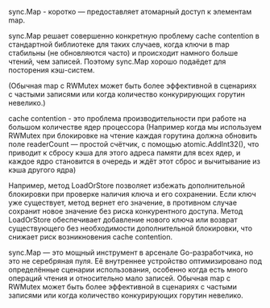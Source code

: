 synс.Map - коротко — предоставляет атомарный доступ к элементам map.

sync.Map решает совершенно конкретную проблему cache contention в стандартной библиотеке для таких случаев, когда ключи в map стабильны (не обновляются часто) и происходит намного больше чтений, чем записей. Поэтому sync.Map хорошо подаёдет для посторения кэш-систем.

(Обычная map с RWMutex может быть более эффективной в сценариях с частыми записями или когда количество конкурирующих горутин невелико.)
 
cache contention - это проблема производительности при работе на большом количестве ядер процессора (Например когда мы используем RWMutex при блокировке на чтение каждая горутина должна обновить поле readerCount — простой счётчик, с помощью atomic.AddInt32(), что приводит к сбросу кэша для этого адреса памяти для всех ядер, и каждое ядро становится в очередь и ждёт этот сброс и вычитывание из кэша другого ядра)

Например, метод LoadOrStore позволяет избежать дополнительной блокировки при проверке наличия ключа и его сохранении. Если ключ уже существует, метод вернет его значение, в противном случае сохранит новое значение без риска конкурентного доступа.
Метод LoadOrStore обеспечивает добавление нового ключа или возврат существующего без необходимости дополнительной блокировки, что снижает риск возникновения cache contention.

sync.Map — это мощный инструмент в арсенале Go-разработчика, но это не серебряная пуля. Её внутреннее устройство оптимизировано под определённые сценарии использования, особенно когда есть много операций чтения и относительно мало записей.
Обычная map с RWMutex может быть более эффективной в сценариях с частыми записями или когда количество конкурирующих горутин невелико.
